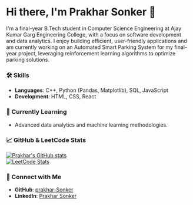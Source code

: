 # Hi there, I'm Prakhar Sonker 👋

I'm a final-year B.Tech student in Computer Science Engineering at Ajay Kumar Garg Engineering College, with a focus on software development and data analytics. I enjoy building efficient, user-friendly applications and am currently working on an Automated Smart Parking System for my final-year project, leveraging reinforcement learning algorithms to optimize parking solutions.

### 🛠️ Skills
- **Languages**: C++, Python (Pandas, Matplotlib), SQL, JavaScript
- **Development**: HTML, CSS, React

### 🌱 Currently Learning
- Advanced data analytics and machine learning methodologies.

### 📈 GitHub & LeetCode Stats
[![Prakhar's GitHub stats](https://github-readme-stats.vercel.app/api?username=prakhar-Sonker&show_icons=true&theme=dark)](https://github.com/prakhar-Sonker)  
[![LeetCode Stats](https://leetcard.jacoblin.cool/prakhar_sonker?theme=dark)](https://leetcode.com/prakhar_sonker)

### 🔗 Connect with Me
- **GitHub**: [prakhar-Sonker](https://github.com/prakhar-Sonker)
- **LinkedIn**: [Prakhar Sonker](https://www.linkedin.com/in/prakhar-sonker-83b16a253/)

